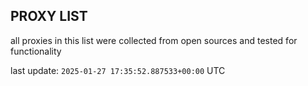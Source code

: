 ## PROXY LIST

all proxies in this list were collected from open sources and tested for functionality

last update: `2025-01-27 17:35:52.887533+00:00` UTC